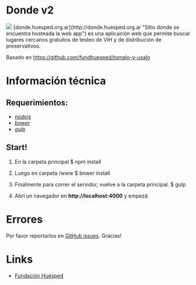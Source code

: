 Donde v2
==============
<img src="www.huesped.org.ar/donde/img/tomalo_y_usalo_logo.png"/>
[donde.huesped.org.ar](http://donde.huesped.org.ar "Sitio donde se encuentra hosteada la web app") es una aplicación web que permite buscar lugares cercanos gratuitos de testeo de VIH y de distribución de preservativos.


Basado en https://github.com/fundhuesped/tomalo-y-usalo

Información técnica
===================

## Requerimientos:  
* [_nodejs_](https://nodejs.org/)
* [_bower_](http://bower.io/)
* [_gulp_](http://gulpjs.com/)


## Start!
1. En la carpeta principal
        $ npm install

2. Luego en carpeta /www
        $ bower install

3. Finalmente para correr el servidor, vuelve a la carpeta principal.
        $ gulp 

4. Abrí un navegador en  **http://localhost:4000** y empezá

Errores
=======

Por favor reportarlos en [GitHub issues](https://github.com/fundhuesped/donde/issues/new). Gracias!

Links
=====

* [Fundación Huésped](http://www.huesped.org.ar "Página oficial de la Fundación Huésped")

